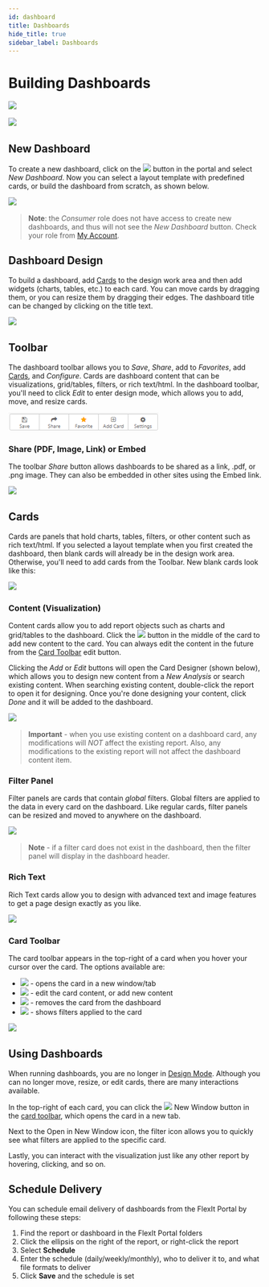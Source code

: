 ```yaml
---
id: dashboard
title: Dashboards
hide_title: true
sidebar_label: Dashboards
---
```


# Building Dashboards

![](/img/dashboard/dashboard.png)

![](/img/dashboard/dashboard_2.png)

## New Dashboard

To create a new dashboard, click on the *![](/img/portal/new.png)* button in the portal and select *New Dashboard*. Now you can select a layout template with predefined cards, or build the dashboard from scratch, as shown below.

![](/img/dashboard/layouts.png)

> **Note**: the *Consumer* role does not have access to create new dashboards, and thus will not see the *New Dashboard* button. Check your role from [My Account](portal.md#user).

## Dashboard Design

To build a dashboard, add [Cards](#cards) to the design work area and then add widgets (charts, tables, etc.) to each card. You can move cards by dragging them, or you can resize them by dragging their edges. The dashboard title can be changed by clicking on the title text.

![](/img/dashboard/design.png)

## Toolbar

The dashboard toolbar allows you to *Save*, *Share*, add to *Favorites*, add [Cards](#cards), and *Configure*. Cards are dashboard content that can be visualizations, grid/tables, filters, or rich text/html. In the dashboard toolbar, you'll need to click *Edit* to enter design mode, which allows you to add, move, and resize cards.

*![](/img/dashboard/toolbar.png)*

### Share (PDF, Image, Link) or Embed

The toolbar *Share* button allows dashboards to be shared as a link, .pdf, or .png image. They can also be embedded in other sites using the Embed link.

![](/img/dashboard/share.png)

## Cards

Cards are panels that hold charts, tables, filters, or other content such as rich text/html. If you selected a layout template when you first created the dashboard, then blank cards will already be in the design work area. Otherwise, you'll need to add cards from the Toolbar. New blank cards look like this:

*![](/img/dashboard/card.png)*

### Content (Visualization)

Content cards allow you to add report objects such as charts and grid/tables to the dashboard. Click the *![](/img/dashboard/card_addcontent.png)* button in the middle of the card to add new content to the card. You can always edit the content in the future from the [Card Toolbar](#card-toolbar) edit button.

Clicking the *Add* or *Edit* buttons will open the Card Designer (shown below), which allows you to design new content from a *New Analysis* or search existing content. When searching existing content, double-click the report to open it for designing. Once you're done designing your content, click *Done* and it will be added to the dashboard.

![](/img/dashboard/card_designer.png)

> **Important** - when you use existing content on a dashboard card, any modifications will *NOT* affect the existing report. Also, any modifications to the existing report will not affect the dashboard content item.

### Filter Panel

Filter panels are cards that contain *global* filters. Global filters are applied to the data in every card on the dashboard. Like regular cards, filter panels can be resized and moved to anywhere on the dashboard.

![](/img/dashboard/filter_panel.png)

> **Note** - if a filter card does not exist in the dashboard, then the filter panel will display in the dashboard header.

### Rich Text

Rich Text cards allow you to design with advanced text and image features to get a page design exactly as you like.

![](/img/dashboard/card_richtext.png)

### Card Toolbar

The card toolbar appears in the top-right of a card when you hover your cursor over the card. The options available are:
* *![](/img/dashboard/card_newwindow.png)* - opens the card in a new window/tab
* *![](/img/dashboard/card_edit.png)* - edit the card content, or add new content
* *![](/img/dashboard/card_delete.png)* - removes the card from the dashboard
* *![](/img/dashboard/card_filters.png)* - shows filters applied to the card

![](/img/dashboard/card_filters_detail.png)


## Using Dashboards

When running dashboards, you are no longer in [Design Mode](#dashboard-design). Although you can no longer move, resize, or edit cards, there are many interactions available.

In the top-right of each card, you can click the *![](/img/dashboard/card_newwindow.png)* New Window button in the [card toolbar](#card-toolbar), which opens the card in a new tab.

Next to the Open in New Window icon, the filter icon allows you to quickly see what filters are applied to the specific card.

Lastly, you can interact with the visualization just like any other report by hovering, clicking, and so on.

## Schedule Delivery

You can schedule email delivery of dashboards from the FlexIt Portal by following these steps:
1. Find the report or dashboard in the FlexIt Portal folders
2. Click the ellipsis on the right of the report, or right-click the report
3. Select **Schedule**
4. Enter the schedule (daily/weekly/monthly), who to deliver it to, and what file formats to deliver
5. Click **Save** and the schedule is set
